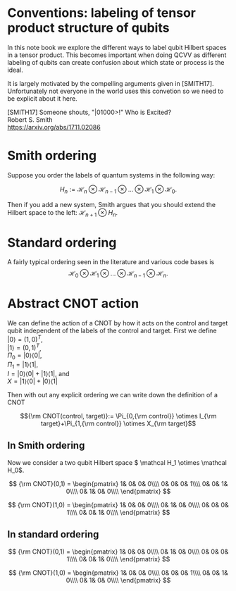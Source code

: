 # Conventions: labeling of tensor product structure of qubits

In this note book we explore the different ways to label qubit Hilbert spaces in a tensor product. This becomes important when doing QCVV as different labeling of qubits can create confusion about which state or process is the ideal.

It is largely motivated by the compelling arguments given in [SMITH17]. Unfortunately not everyone in the world uses this convetion so we need to be explicit about it here.


[SMITH17]  Someone shouts, "|01000>!" Who is Excited?  
			 	Robert S. Smith  
				https://arxiv.org/abs/1711.02086  
				

# Smith ordering

Suppose you order the labels of quantum systems in the following way:

$$H_n :=\mathcal H_n \otimes \mathcal H_{n-1} \otimes \ldots \otimes \mathcal H_1 \otimes \mathcal H_0.$$


Then if you add a new system, Smith argues that you should extend the Hilbert space to the left: $\mathcal H_{n+1} \otimes H_n$.

# Standard ordering

A fairly typical ordering seen in the literature and various code bases is
$$\mathcal H_0 \otimes \mathcal H_1 \otimes \ldots \otimes \mathcal H_{n-1} \otimes \mathcal H_n.$$



# Abstract CNOT action
We can define the action of a CNOT by how it acts on the control and target qubit independent of the labels of the control and target. 
First we define   
$|0\rangle = (1,0)^T$,  
$|1\rangle = (0,1)^T$,  
$\Pi_0 = |0\rangle \langle 0|$,  
$\Pi_1 = |1\rangle \langle 1|$,  
$I = |0\rangle \langle 0| + |1\rangle \langle 1|$, and   
$X = |1\rangle \langle 0| + |0\rangle \langle 1|$ 

Then with out any explicit ordering we can write down the definition of a CNOT

$${\rm CNOT(control, target)}:= \Pi_{0,{\rm control}} \otimes I_{\rm target}+\Pi_{1,{\rm control}} \otimes X_{\rm target}$$

## In Smith ordering

Now we consider a two qubit Hilbert space $ \mathcal H_1 \otimes \mathcal H_0$.

$$ {\rm CNOT}(0,1) = 
\begin{pmatrix} 
1& 0& 0& 0\\\\
0& 0& 0& 1\\\\
0& 0& 1& 0\\\\
0& 1& 0& 0\\\\
\end{pmatrix}
$$

$$ {\rm CNOT}(1,0) = \begin{pmatrix} 
1& 0& 0& 0\\\\
0& 1& 0& 0\\\\
0& 0& 0& 1\\\\
0& 0& 1& 0\\\\
\end{pmatrix}
$$

## In standard ordering
$$ {\rm CNOT}(0,1) = 
\begin{pmatrix} 
1& 0& 0& 0\\\\
0& 1& 0& 0\\\\
0& 0& 0& 1\\\\
0& 0& 1& 0\\\\
\end{pmatrix}
$$

$$ {\rm CNOT}(1,0) = 
\begin{pmatrix} 
1& 0& 0& 0\\\\
0& 0& 0& 1\\\\
0& 0& 1& 0\\\\
0& 1& 0& 0\\\\
\end{pmatrix}
$$
